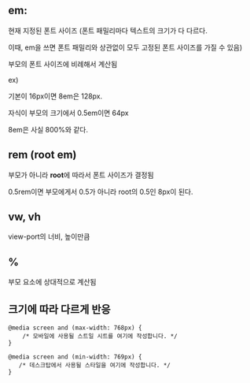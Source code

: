 ## **em**:

현재 지정된 폰트 사이즈 (폰트 패밀리마다 텍스트의 크기가 다 다르다. 

이때, em을 쓰면 폰트 패밀리와 상관없이 모두 고정된 폰트 사이즈를 가질 수 있음)

부모의 폰트 사이즈에 비례해서 계산됨

ex) 

기본이 16px이면 8em은 128px. 

자식이 부모의 크기에서 0.5em이면 64px

8em은 사실 800%와 같다.


## rem (root em)

부모가 아니라 **root**에 따라서 폰트 사이즈가 결정됨

0.5rem이면 부모에게서 0.5가 아니라 root의 0.5인 8px이 된다.

## vw, vh
view-port의 너비, 높이만큼

## %
부모 요소에 상대적으로 계산됨

## 크기에 따라 다르게 반응
```
@media screen and (max-width: 768px) {
    /* 모바일에 사용될 스트일 시트를 여기에 작성합니다. */
}
```
```
@media screen and (min-width: 769px) {
   /* 데스크탑에서 사용될 스타일을 여기에 작성합니다. */
}
```
